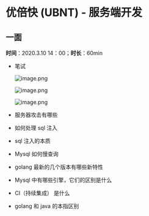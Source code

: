 # 优倍快 (UBNT) - 服务端开发

## 一面

**时间**：2020.3.10 14：00；**时长**：60min

- 笔试

    ![image.png](https://ww1.sinaimg.cn/large/006alGmrgy1gcoz3l71j2j30py0kjq45.jpg)

    ![image.png](https://ww1.sinaimg.cn/large/006alGmrgy1gcoz465018j30mh0qgabi.jpg)

    ![image.png](https://ww1.sinaimg.cn/large/006alGmrgy1gcoz4rblx4j311x0o7wgw.jpg)

- 服务器攻击有哪些

- 如何处理 sql 注入

- sql 注入的本质

- Mysql 如何慢查询

- golang 最新的几个版本有哪些新特性

- Mysql 中有哪些引擎，它们的区别是什么

- CI（持续集成） 是什么

- golang 和 java 的本指区别
